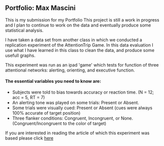 ## Portfolio: Max Mascini
This is my submission for my Portfolio
This project is still a work in progress and I plan to continue to work on the data and eventually produce some statistical analysis.

I have taken a data set from another class in which we conducted a replication experiment of the AttentionTrip Game.
In this data evaluation I use what I have learned in this class to clean the data, and produce some usefull graphs.

This experiment was run as an ipad 'game' which tests for function of three attentional networks: alerting, orienting, and executive function.

#### The essential variables you need to know are: 
 - Subjects were told to bias towards accuracy or reaction time. (N = 12; acc = 5, RT = 7)
 - An alerting tone was played on some trials: Present or Absent.
 - Some trials were visually cued: Present or Absent (cues were always 100% accurate of target position)
 - Three flanker conditions: Congruent, Incongruent, or None. (Congruent/Incongruent to the color of target)

If you are interested in reading the article of which this experiment was based please click [here](http://dx.doi.org/10.1016/j.jneumeth.2017.07.008)
